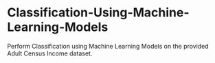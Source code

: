 # Classification-Using-Machine-Learning-Models
Perform Classification using Machine Learning Models on the provided Adult Census Income dataset. 
